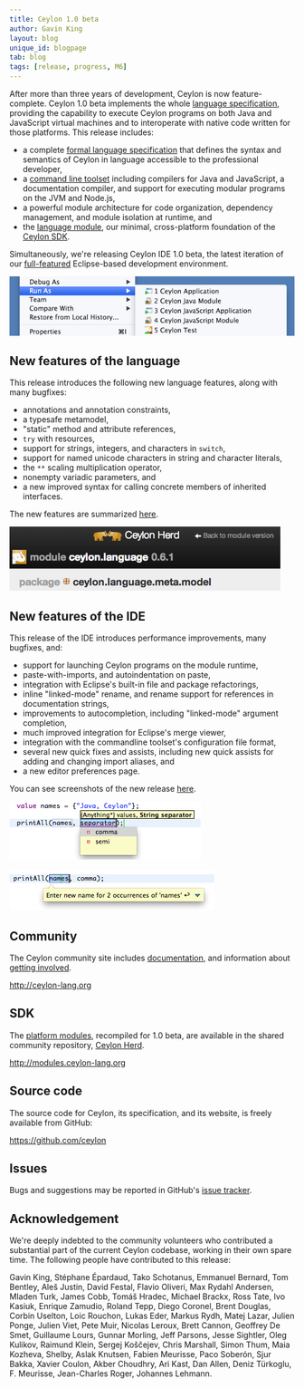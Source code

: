 ```yaml
---
title: Ceylon 1.0 beta
author: Gavin King
layout: blog
unique_id: blogpage
tab: blog
tags: [release, progress, M6]
---
```


[spec]: /documentation/1.0/spec
[toolset]: /documentation/1.0/reference/tool/ceylon/subcommands/index.html
[ceylon.language]: http://modules.ceylon-lang.org/modules/ceylon.language
[sdk]: https://modules.ceylon-lang.org/categories/SDK
[ide features]: /documentation/1.0/ide/features/
[Ceylon Herd]: http://modules.ceylon-lang.org
[documentation]: /documentation/1.0
[code]: /code

After more than three years of development, Ceylon is now 
feature-complete. Ceylon 1.0 beta implements the whole 
[language specification][spec], providing the capability to 
execute Ceylon programs on both Java and JavaScript virtual 
machines and to interoperate with native code written for 
those platforms. This release includes:

- a complete [formal language specification][spec] that 
  defines the syntax and semantics of Ceylon in language 
  accessible to the professional developer,
- a [command line toolset][toolset] including compilers 
  for Java and JavaScript, a documentation compiler, and 
  support for executing modular programs on the JVM and 
  Node.js,
- a powerful module architecture for code organization,
  dependency management, and module isolation at runtime,
  and
- the [language module][ceylon.language], our minimal, 
  cross-platform foundation of the [Ceylon SDK][sdk].

Simultaneously, we're releasing Ceylon IDE 1.0 beta, the
latest iteration of our [full-featured][ide features]
Eclipse-based development environment.

![runas](/images/screenshots/m6/runas.png)

## New features of the language

This release introduces the following new language features,
along with many bugfixes:

- annotations and annotation constraints,
- a typesafe metamodel,
- "static" method and attribute references,
- `try` with resources,
- support for strings, integers, and characters in `switch`,
- support for named unicode characters in string and 
  character literals,
- the `**` scaling multiplication operator,
- nonempty variadic parameters, and
- a new improved syntax for calling concrete members of 
  inherited interfaces.

The new features are summarized 
[here](/blog/2013/07/25/progress-report/).

![metamodel](/images/screenshots/m6/metamodel.png)

## New features of the IDE

This release of the IDE introduces performance improvements,
many bugfixes, and:

- support for launching Ceylon programs on the module
  runtime,
- paste-with-imports, and autoindentation on paste,
- integration with Eclipse's built-in file and package
  refactorings,
- inline "linked-mode" rename, and rename support for
  references in documentation strings,
- improvements to autocompletion, including "linked-mode" 
  argument completion,
- much improved integration for Eclipse's merge viewer,
- integration with the commandline toolset's configuration
  file format,
- several new quick fixes and assists, including new
  quick assists for adding and changing import aliases, 
  and 
- a new editor preferences page.

You can see screenshots of the new release [here][ide features].

![autocomplete](/images/screenshots/m6/linkedmode1.png)

![rename](/images/screenshots/m6/linkedmode2.png)

## Community

The Ceylon community site includes [documentation][], and 
information about [getting involved][code].

<http://ceylon-lang.org>

## SDK

The [platform modules][sdk], recompiled for 1.0 beta, are available 
in the shared community repository, [Ceylon Herd][].

<http://modules.ceylon-lang.org>

## Source code

The source code for Ceylon, its specification, and its website, 
is freely available from GitHub:

<https://github.com/ceylon>

## Issues

Bugs and suggestions may be reported in GitHub's 
[issue tracker](/code/issues).

## Acknowledgement

We're deeply indebted to the community volunteers who contributed a 
substantial part of the current Ceylon codebase, working in their own 
spare time. The following people have contributed to this release:

Gavin King, Stéphane Épardaud, Tako Schotanus, Emmanuel Bernard, 
Tom Bentley, Aleš Justin, David Festal, Flavio Oliveri, 
Max Rydahl Andersen, Mladen Turk, James Cobb, Tomáš Hradec, 
Michael Brackx, Ross Tate, Ivo Kasiuk, Enrique Zamudio, Roland Tepp, 
Diego Coronel, Brent Douglas, Corbin Uselton, Loic Rouchon, Lukas Eder,
Markus Rydh, Matej Lazar, Julien Ponge, Julien Viet, Pete Muir, 
Nicolas Leroux, Brett Cannon, Geoffrey De Smet, Guillaume Lours, 
Gunnar Morling, Jeff Parsons, Jesse Sightler, Oleg Kulikov, 
Raimund Klein, Sergej Koščejev, Chris Marshall, Simon Thum, 
Maia Kozheva, Shelby, Aslak Knutsen, Fabien Meurisse, Paco Soberón, 
Sjur Bakka, Xavier Coulon, Akber Choudhry, Ari Kast, Dan Allen, 
Deniz Türkoglu, F. Meurisse, Jean-Charles Roger, Johannes Lehmann.
 
